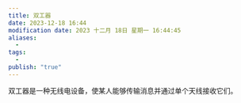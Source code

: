 ```yaml
---
title: 双工器
date: 2023-12-18 16:44
modification date: 2023 十二月 18日 星期一 16:44:45
aliases:
  - 
tags:
  - 
publish: "true"
---
```


双工器是一种无线电设备，使某人能够传输消息并通过单个天线接收它们。
